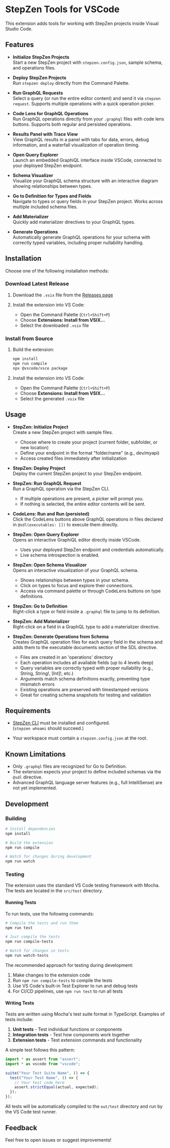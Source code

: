 # StepZen Tools for VSCode

This extension adds tools for working with StepZen projects inside Visual Studio Code.

## Features

- **Initialize StepZen Projects**  
  Start a new StepZen project with `stepzen.config.json`, sample schema, and operations files.

- **Deploy StepZen Projects**  
  Run `stepzen deploy` directly from the Command Palette.

- **Run GraphQL Requests**  
  Select a query (or run the entire editor content) and send it via `stepzen request`. Supports multiple operations with a quick operation picker.

- **Code Lens for GraphQL Operations**  
  Run GraphQL operations directly from your `.graphql` files with code lens buttons. Supports both regular and persisted operations.

- **Results Panel with Trace View**  
  View GraphQL results in a panel with tabs for data, errors, debug information, and a waterfall visualization of operation timing.

- **Open Query Explorer**  
  Launch an embedded GraphiQL interface inside VSCode, connected to your deployed StepZen endpoint.

- **Schema Visualizer**  
  Visualize your GraphQL schema structure with an interactive diagram showing relationships between types.

- **Go to Definition for Types and Fields**  
  Navigate to types or query fields in your StepZen project. Works across multiple included schema files.

- **Add Materializer**  
  Quickly add materializer directives to your GraphQL types.

- **Generate Operations**  
  Automatically generate GraphQL operations for your schema with correctly typed variables, including proper nullability handling.

## Installation

Choose one of the following installation methods:

### Download Latest Release

1. Download the `.vsix` file from the [Releases page](https://github.com/stepzen-dev/vscode-stepzen/releases/latest)

2. Install the extension into VS Code:
   - Open the Command Palette (`Ctrl+Shift+P`)
   - Choose **Extensions: Install from VSIX...**
   - Select the downloaded `.vsix` file

### Install from Source

1. Build the extension:

   ```bash
   npm install
   npm run compile
   npx @vscode/vsce package
   ```

2. Install the extension into VS Code:
   - Open the Command Palette (`Ctrl+Shift+P`)
   - Choose **Extensions: Install from VSIX...**
   - Select the generated `.vsix` file

## Usage

- **StepZen: Initialize Project**  
  Create a new StepZen project with sample files.
  - Choose where to create your project (current folder, subfolder, or new location)
  - Define your endpoint in the format "folder/name" (e.g., dev/myapi)
  - Access created files immediately after initialization

- **StepZen: Deploy Project**  
  Deploy the current StepZen project to your StepZen endpoint.

- **StepZen: Run GraphQL Request**  
  Run a GraphQL operation via the StepZen CLI.
  - If multiple operations are present, a picker will prompt you.
  - If nothing is selected, the entire editor contents will be sent.

- **CodeLens: Run and Run (persisted)**  
  Click the CodeLens buttons above GraphQL operations in files declared in `@sdl(executables: [])` to execute them directly.

- **StepZen: Open Query Explorer**  
  Opens an interactive GraphiQL editor directly inside VSCode.
  - Uses your deployed StepZen endpoint and credentials automatically.
  - Live schema introspection is enabled.

- **StepZen: Open Schema Visualizer**  
  Opens an interactive visualization of your GraphQL schema.
  - Shows relationships between types in your schema.
  - Click on types to focus and explore their connections.
  - Access via command palette or through CodeLens buttons on type definitions.

- **StepZen: Go to Definition**  
  Right-click a type or field inside a `.graphql` file to jump to its definition.

- **StepZen: Add Materializer**  
  Right-click on a field in a GraphQL type to add a materializer directive.

- **StepZen: Generate Operations from Schema**  
  Creates GraphQL operation files for each query field in the schema and adds them to the executable documents section of the SDL directive.
  - Files are created in an 'operations' directory
  - Each operation includes all available fields (up to 4 levels deep)
  - Query variables are correctly typed with proper nullability (e.g., String, String!, [Int]!, etc.)
  - Arguments match schema definitions exactly, preventing type mismatch errors
  - Existing operations are preserved with timestamped versions
  - Great for creating schema snapshots for testing and validation

## Requirements

- [StepZen CLI](https://stepzen.com/docs/stepzen-cli/install) must be installed and configured.  
  (`stepzen whoami` should succeed.)

- Your workspace must contain a `stepzen.config.json` at the root.

## Known Limitations

- Only `.graphql` files are recognized for Go to Definition.
- The extension expects your project to define included schemas via the `@sdl` directive.
- Advanced GraphQL language server features (e.g., full IntelliSense) are not yet implemented.

## Development

### Building

```bash
# Install dependencies
npm install

# Build the extension
npm run compile

# Watch for changes during development
npm run watch
```

### Testing

The extension uses the standard VS Code testing framework with Mocha. The tests are located in the `src/test` directory.

#### Running Tests

To run tests, use the following commands:

```bash
# Compile the tests and run them
npm run test

# Just compile the tests
npm run compile-tests

# Watch for changes in tests
npm run watch-tests
```

The recommended approach for testing during development:

1. Make changes to the extension code
2. Run `npm run compile-tests` to compile the tests
3. Use VS Code's built-in Test Explorer to run and debug tests
4. For CI/CD pipelines, use `npm run test` to run all tests

#### Writing Tests

Tests are written using Mocha's test suite format in TypeScript. Examples of tests include:

1. **Unit tests** - Test individual functions or components
2. **Integration tests** - Test how components work together
3. **Extension tests** - Test extension commands and functionality

A simple test follows this pattern:

```typescript
import * as assert from "assert";
import * as vscode from "vscode";

suite("Your Test Suite Name", () => {
  test("Your Test Name", () => {
    // Your test code here
    assert.strictEqual(actual, expected);
  });
});
```

All tests will be automatically compiled to the `out/test` directory and run by the VS Code test runner.

## Feedback

Feel free to open issues or suggest improvements!

